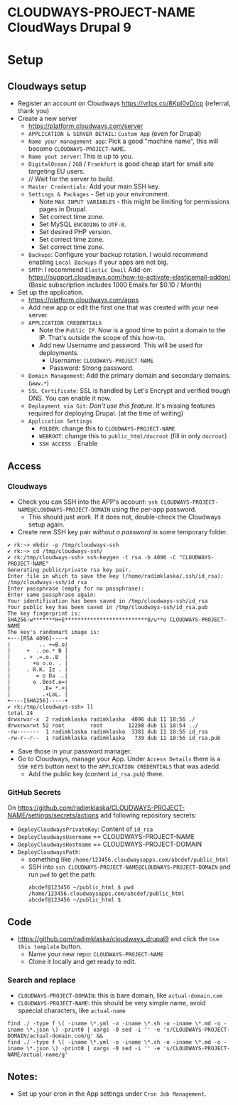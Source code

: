 # CLOUDWAYS-PROJECT-NAME CloudWays Drupal 9

# Setup

## Cloudways setup

* Register an account on Cloudways https://vrlps.co/8KpI0vD/cp (referral, thank you)
* Create a new server
  * https://platform.cloudways.com/server
  * `APPLICATION & SERVER DETAIL`: `Custom App` (even for Drupal)
  * `Name your management app`: Pick a good "machine name", this will become `CLOUDWAYS-PROJECT-NAME`.
  * `Name yout server`: This is up to you.
  * `DigitalOcean` / `2GB` / `Frankfurt` is good cheap start for small site targeting EU users.
  * // Wait for the server to build.
  * `Master Credentials`: Add your main SSH key.
  * `Settings & Packages` - Set up your environment.
    * Note `MAX INPUT VARIABLES` - this might be limiting for permissions pages in Drupal.
    * Set correct time zone.
    * Set MySQL `ENCODING` to `UTF-8`.
    * Set desired PHP version.
    * Set correct time zone.
    * Set correct time zone.
  * `Backups`: Configure your backup rotation. I would recommend enabling `Local Backups` if your apps are not big.
  * `SMTP`: I recommend `Elastic Email` Add-on: https://support.cloudways.com/how-to-activate-elasticemail-addon/ (Basic subscription includes 1000 Emails for $0.10 / Month)
* Set up the application.
  * https://platform.cloudways.com/apps
  * Add new app or edit the first one that was created with your new server. 
  * `APPLICATION CREDENTIALS`
    * Note the `Public IP`. Now is a good time to point a domain to the IP. That's outside the scope of this how-to.
    * Add new Username and password. This will be used for deployments.
        * Username: `CLOUDWAYS-PROJECT-NAME`
        * Password: Strong password.
  * `Domain Management`: Add the primary domain and secondary domains. (`www.*`)
  * `SSL Certificate`: SSL is handled by Let's Encrypt and verified trough DNS. You can enable it now.
  * `Deployment via Git`: *Don't use this feature.* It's missing features required for deploying Drupal. (at the time of writing)
  * `Application Settings`
    * `FOLDER`: change this to `CLOUDWAYS-PROJECT-NAME`
    * `WEBROOT`: change this to `public_html/docroot` (fill in only `docroot`)
    * `SSH ACCESS `: Enable

## Access

### Cloudways

* Check you can SSH into the APP's account: `ssh CLOUDWAYS-PROJECT-NAME@CLOUDWAYS-PROJECT-DOMAIN` using the per-app password.
  * This should just work. If it does not, double-check the Cloudways setup again.
* Create new SSH key pair *without a password* in some temporary folder.
```
✔ rk:~> mkdir -p /tmp/cloudways-ssh
✔ rk:~> cd /tmp/cloudways-ssh/
✔ rk:/tmp/cloudways-ssh> ssh-keygen -t rsa -b 4096 -C "CLOUDWAYS-PROJECT-NAME"
Generating public/private rsa key pair.
Enter file in which to save the key (/home/radimklaska/.ssh/id_rsa): /tmp/cloudways-ssh/id_rsa
Enter passphrase (empty for no passphrase): 
Enter same passphrase again: 
Your identification has been saved in /tmp/cloudways-ssh/id_rsa
Your public key has been saved in /tmp/cloudways-ssh/id_rsa.pub
The key fingerprint is:
SHA256:w*******H+E**************************O/u**o CLOUDWAYS-PROJECT-NAME
The key's randomart image is:
+---[RSA 4096]----+
|         .. +=B.o|
|     +  ..oo.* B |
|    . + .=.o..B  |
|       +o o.o. . |
|     . R.K. Iz . |
|        = o Da ..|
|       o .Best.o=|
|          .E= *.+|
|          .+LoL. |
+----[SHA256]-----+
✔ rk:/tmp/cloudways-ssh> ll
total 24
drwxrwxr-x  2 radimklaska radimklaska  4096 dub 11 18:56 ./
drwxrwxrwt 52 root        root        12288 dub 11 18:54 ../
-rw-------  1 radimklaska radimklaska  3381 dub 11 18:56 id_rsa
-rw-r--r--  1 radimklaska radimklaska   739 dub 11 18:56 id_rsa.pub
```
* Save those in your password manager.
* Go to Cloudways, manage your App. Under `Access Details` there is a `SSH KEYS` button next to the `APPLICATION CREDENTIALS` that was adedd.
  * Add the public key (content `id_rsa.pub`) there.

### GitHub Secrets

On https://github.com/radimklaska/CLOUDWAYS-PROJECT-NAME/settings/secrets/actions add following repository secrets:

* `DeployCloudwaysPrivateKey`: Content of `id_rsa`
* `DeployCloudwaysUsername` == CLOUDWAYS-PROJECT-NAME
* `DeployCloudwaysHostname` == CLOUDWAYS-PROJECT-DOMAIN
* `DeployCloudwaysPath`:
  * something like `/home/123456.cloudwaysapps.com/abcdef/public_html`
  * SSH into `ssh CLOUDWAYS-PROJECT-NAME@CLOUDWAYS-PROJECT-DOMAIN` and run `pwd` to get the path:
    ```
    abcdef@123456 ~/public_html $ pwd
    /home/123456.cloudwaysapps.com/abcdef/public_html
    abcdef@123456 ~/public_html $
    ```

## Code

* https://github.com/radimklaska/cloudways_drupal9 and click the `Use this template` button.
  * Name your new repo: `CLOUDWAYS-PROJECT-NAME`
  * Clone it locally and get ready to edit.  

### Search and replace

* `CLOUDWAYS-PROJECT-DOMAIN`: this is bare domain, like `actual-domain.com`
* `CLOUDWAYS-PROJECT-NAME`: this should be very simple name, avoid spaecial characters, like `actual-name`

```
find ./ -type f \( -iname \*.yml -o -iname \*.sh -o -iname \*.md -o -iname \*.json \) -print0 | xargs -0 sed -i '' -e 's/CLOUDWAYS-PROJECT-DOMAIN/actual-domain.com/g' &&
find ./ -type f \( -iname \*.yml -o -iname \*.sh -o -iname \*.md -o -iname \*.json \) -print0 | xargs -0 sed -i '' -e 's/CLOUDWAYS-PROJECT-NAME/actual-name/g'
```

## Notes:
* Set up your cron in the App settings under `Cron Job Management`.
